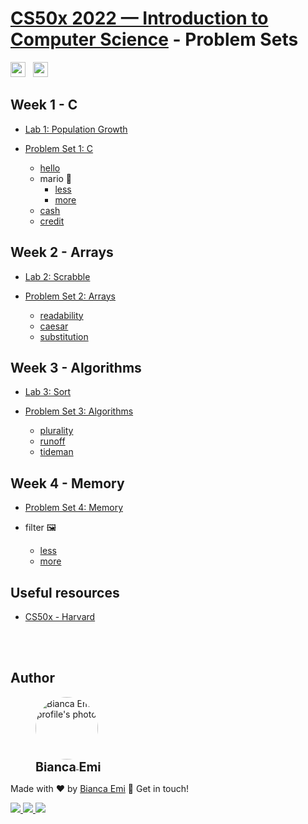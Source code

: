 ﻿# [CS50x 2022 — Introduction to Computer Science](https://cs50.harvard.edu/x/2022/) - Problem Sets 
<img src="https://img.shields.io/github/last-commit/bemibrando/cs50x_2022?style=for-the-badge" height="24px"> &nbsp; <img src="https://img.shields.io/badge/status-In%20Progress-yellow?style=for-the-badge" height="24px">



## Week 1 - C

- [Lab 1: Population Growth](/lab1)

- [Problem Set 1: C](/pset1)

  - [hello](/pset1/hello)
  - mario :mushroom:
    - [less](/pset1/mario/less)
    - [more](/pset1/mario/more)
  - [cash](/pset1/cash)
  - [credit](/pset1/credit)

## Week 2 - Arrays

- [Lab 2: Scrabble](/lab2)

- [Problem Set 2: Arrays](/pset2)
  - [readability](/pset2/readability)
  - [caesar](/pset2/caesar)
  - [substitution](/pset2/substitution)

## Week 3 - Algorithms

- [Lab 3: Sort](/lab3)

- [Problem Set 3: Algorithms](/pset3)
  - [plurality](pset3/plurality)
  - [runoff](pset3/runoff)
  - [tideman](pset3/tideman)

## Week 4 - Memory

- [Problem Set 4: Memory](/pset4)

- filter :framed_picture:
  - [less](/pset4/filter/less)
  - [more](/pset4/filter/more)


## Useful resources
- [CS50x - Harvard](https://cs50.harvard.edu/x/2022/)

<br /><br />

## Author
<div sytle="display: inline-block;">
    <figure>
        <a href="https://github.com/bemibrando" target="_blank">
            <img style="border-radius: 50%;" src="https://avatars.githubusercontent.com/u/102377919?v=4" width="100px" alt="Bianca Emi profile's photo"> <br />
            <sub style="text-align: center; font-size: 1.4em;"><b>Bianca Emi</b></sub>
        </a>
    </figure>
    <p>Made with ♥ by <a href="https://github.com/bemibrando" target="_blank">Bianca Emi</a> 👋 Get in touch!</p>
    <div align="start">
        <a href="https://www.linkedin.com/in/bianca-emi/" target="_blank">
            <img src="https://img.shields.io/badge/LinkedIn-0077B5?style=for-the-badge&logo=linkedin&logoColor=white">
        </a>   
        <a href="https://twitter.com/bemibrando" target="_blank">
            <img src="https://img.shields.io/badge/Twitter-1DA1F2?style=for-the-badge&logo=twitter&logoColor=white">
        </a>   
        <a href="mailto: bemi.brando@outlook.com">
            <img src="https://img.shields.io/badge/bemi.brando@outlook.com-0078D4?style=for-the-badge&logo=microsoft-outlook&logoColor=white">
        </a><br/>
    </div>
</div>